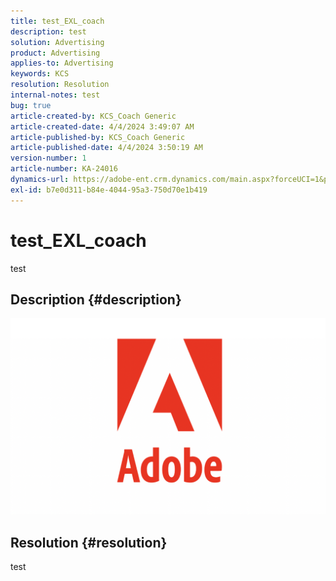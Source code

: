 ```yaml
---
title: test_EXL_coach
description: test
solution: Advertising
product: Advertising
applies-to: Advertising
keywords: KCS
resolution: Resolution
internal-notes: test
bug: true
article-created-by: KCS_Coach Generic
article-created-date: 4/4/2024 3:49:07 AM
article-published-by: KCS_Coach Generic
article-published-date: 4/4/2024 3:50:19 AM
version-number: 1
article-number: KA-24016
dynamics-url: https://adobe-ent.crm.dynamics.com/main.aspx?forceUCI=1&pagetype=entityrecord&etn=knowledgearticle&id=697d0643-36f2-ee11-904c-6045bd006704
exl-id: b7e0d311-b84e-4044-95a3-750d70e1b419
---
```

# test_EXL_coach


test

## Description {#description}

![](assets/___27646d6b-36f2-ee11-904c-6045bd006704___.png)

## Resolution {#resolution}


test
